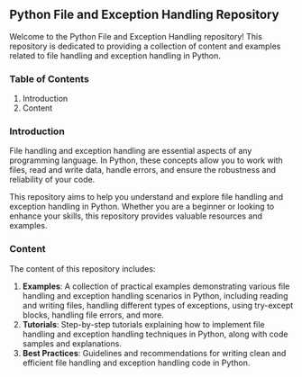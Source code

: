 ## Python File and Exception Handling Repository
Welcome to the Python File and Exception Handling repository! This repository is dedicated to providing a collection of content and examples related to file handling and exception handling in Python.

### Table of Contents
1. Introduction
2. Content

### Introduction
File handling and exception handling are essential aspects of any programming language. In Python, these concepts allow you to work with files, read and write data, handle errors, and ensure the robustness and reliability of your code.

This repository aims to help you understand and explore file handling and exception handling in Python. Whether you are a beginner or looking to enhance your skills, this repository provides valuable resources and examples.

### Content
The content of this repository includes:

1. __Examples__: A collection of practical examples demonstrating various file handling and exception handling scenarios in Python, including reading and writing files, handling different types of exceptions, using try-except blocks, handling file errors, and more.
2. __Tutorials__: Step-by-step tutorials explaining how to implement file handling and exception handling techniques in Python, along with code samples and explanations.
3. __Best Practices__: Guidelines and recommendations for writing clean and efficient file handling and exception handling code in Python.
